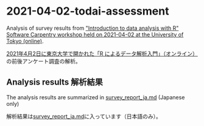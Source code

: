 # 2021-04-02-todai-assessment

Analysis of survey results from ["Introduction to data analysis with R" Software 
Carpentry workshop held on 2021-04-02 at the University of Tokyo (online)](https://swcarpentry-ja.github.io/2021-04-02-todai-online-en/).

[2021年4月2日に東京大学で開かれた「R によるデータ解析入門」（オンライン）](https://swcarpentry-ja.github.io/2021-04-02-todai-online-ja/)の前後アンケート調査の解析。

## Analysis results 解析結果

The analysis results are summarized in [survey_report_ja.md](survey_report_ja.md) (Japanese only)

解析結果は[survey_report_ja.md](survey_report_ja.md)に入っています（日本語のみ）。

